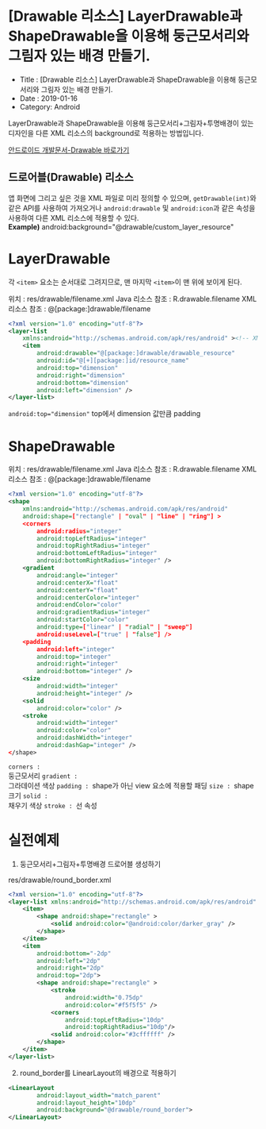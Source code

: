 # [Drawable 리소스] LayerDrawable과 ShapeDrawable을 이용해 둥근모서리와 그림자 있는 배경 만들기.

- Title : [Drawable 리소스] LayerDrawable과 ShapeDrawable을 이용해 둥근모서리와 그림자 있는 배경 만들기.
- Date : 2019-01-16
- Category: Android

LayerDrawable과 ShapeDrawable을 이용해 둥근모서리+그림자+투명배경이 있는 디자인을 다른 XML 리소스의 background로 적용하는 방법입니다.

[안드로이드 개발문서-Drawable 바로가기](https://developer.android.com/guide/topics/resources/drawable-resource?hl=ko)

## 드로어블(Drawable) 리소스

앱 화면에 그리고 싶은 것을 XML 파일로 미리 정의할 수 있으며, <code class="codetainer">getDrawable(int)</code>와 같은 API를 사용하여 가져오거나
<code class="codetainer">android:drawable</code> 및 <code class="codetainer">android:icon</code>과 같은 속성을 사용하여 다른 XML 리소스에 적용할 수 있다.  
<span class="clr-grey">**Example)** android:background="@drawable/custom_layer_resource"</span>

# LayerDrawable

각 `<item>` 요소는 순서대로 그려지므로, 맨 마지막 `<item>`이 맨 위에 보이게 된다.

<span class="li-nonicon">위치 : res/drawable/filename.xml</span>
<span class="li-nonicon">Java 리소스 참조 : R.drawable.filename</span>
<span class="li-nonicon">XML 리소스 참조 : @[package:]drawable/filename</span>

```xml
<?xml version="1.0" encoding="utf-8"?>
<layer-list
    xmlns:android="http://schemas.android.com/apk/res/android" ><!-- XML 네임스페이스 정의 필수 -->
    <item
        android:drawable="@[package:]drawable/drawable_resource"
        android:id="@[+][package:]id/resource_name"
        android:top="dimension"
        android:right="dimension"
        android:bottom="dimension"
        android:left="dimension" />
</layer-list>
```

<span class="li-icon"><code class="codetainer">android:top="dimension"</code> top에서 dimension 값만큼 padding</span>

# ShapeDrawable

<span class="li-nonicon">위치 : res/drawable/filename.xml</span>
<span class="li-nonicon">Java 리소스 참조 : R.drawable.filename</span>
<span class="li-nonicon">XML 리소스 참조 : @[package:]drawable/filename</span>

```xml
<?xml version="1.0" encoding="utf-8"?>
<shape
    xmlns:android="http://schemas.android.com/apk/res/android"
    android:shape=["rectangle" | "oval" | "line" | "ring"] >
    <corners
        android:radius="integer"
        android:topLeftRadius="integer"
        android:topRightRadius="integer"
        android:bottomLeftRadius="integer"
        android:bottomRightRadius="integer" />
    <gradient
        android:angle="integer"
        android:centerX="float"
        android:centerY="float"
        android:centerColor="integer"
        android:endColor="color"
        android:gradientRadius="integer"
        android:startColor="color"
        android:type=["linear" | "radial" | "sweep"]
        android:useLevel=["true" | "false"] />
    <padding
        android:left="integer"
        android:top="integer"
        android:right="integer"
        android:bottom="integer" />
    <size
        android:width="integer"
        android:height="integer" />
    <solid
        android:color="color" />
    <stroke
        android:width="integer"
        android:color="color"
        android:dashWidth="integer"
        android:dashGap="integer" />
</shape>
```

<span class="li-icon"><code class="codetainer">corners : </code>둥근모서리</span>
<span class="li-icon"><code class="codetainer">gradient : </code>그라데이션 색상</span>
<span class="li-icon"><code class="codetainer">padding : </code>shape가 아닌 view 요소에 적용할 패딩</span>
<span class="li-icon"><code class="codetainer">size : </code>shape 크기</span>
<span class="li-icon"><code class="codetainer">solid : </code>채우기 색상</span>
<span class="li-icon"><code class="codetainer">stroke : </code>선 속성</span>

# 실전예제

1. 둥근모서리+그림자+투명배경 드로어블 생성하기

res/drawable/round_border.xml

```xml
<?xml version="1.0" encoding="utf-8"?>
<layer-list xmlns:android="http://schemas.android.com/apk/res/android" >
    <item>
        <shape android:shape="rectangle" >
            <solid android:color="@android:color/darker_gray" />
        </shape>
    </item>
    <item
        android:bottom="-2dp"
        android:left="2dp"
        android:right="2dp"
        android:top="2dp">
        <shape android:shape="rectangle" >
            <stroke
                android:width="0.75dp"
                android:color="#f5f5f5" />
            <corners
                android:topLeftRadius="10dp"
                android:topRightRadius="10dp"/>
            <solid android:color="#3cffffff" />
        </shape>
    </item>
</layer-list>
```

2. round_border를 LinearLayout의 배경으로 적용하기

```xml
<LinearLayout
        android:layout_width="match_parent"
        android:layout_height="10dp"
        android:background="@drawable/round_border">
</LinearLayout>
```
